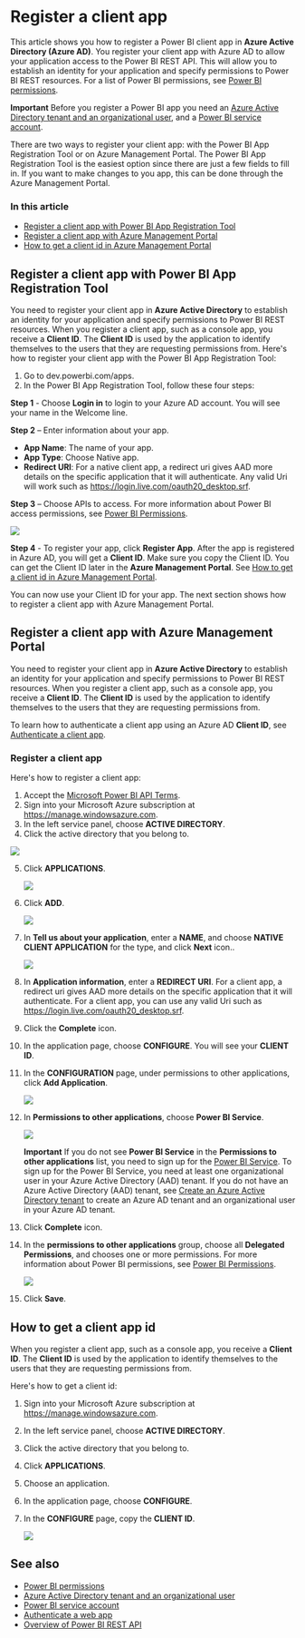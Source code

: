 ﻿<properties
   pageTitle="Register a client app"
   description="Register a client app"
   services="powerbi"
   documentationCenter=""
   authors="dvana"
   manager="mblythe"
   editor=""
   tags=""
   qualityFocus="no"
   qualityDate=""/>

<tags
   ms.service="powerbi"
   ms.devlang="NA"
   ms.topic="article"
   ms.tgt_pltfrm="NA"
   ms.workload="powerbi"
   ms.date="04/12/2016"
   ms.author="derrickv"/>

# Register a client app

This article shows you how to register a Power BI client app in **Azure Active Directory (Azure AD)**. You register your client app with Azure AD to allow your application access to the Power BI REST API. This will allow you to establish an identity for your application and specify permissions to Power BI REST resources. For a list of Power BI permissions, see [Power BI permissions](powerbi-developer-power-bi-permissions.md).

**Important** Before you register a Power BI app you need an [Azure Active Directory tenant and an organizational user](powerbi-developer-create-an-azure-active-directory-tenant.md), and a [Power BI service account](powerbi-developer-sign-up-for-power-bi-service.md).

There are two ways to register your client app: with the Power BI App Registration Tool or on Azure Management Portal. The Power BI App Registration Tool is the easiest option since there are just a few fields to fill in. If you want to make changes to you app, this can be done through the Azure Management Portal.

### In this article

- [Register a client app with Power BI App Registration Tool](#clientTool)
- [Register a client app with Azure Management Portal](#client)
- [How to get a client id in Azure Management Portal](#clientID)

<a name="clientTool"></a>
## Register a client app with Power BI App Registration Tool
You need to register your client app in **Azure Active Directory** to establish an identity for your application and specify permissions to Power BI REST resources. When you register a client app, such as a console app, you receive a **Client ID**.  The **Client ID** is used by the application to identify themselves to the users that they are requesting permissions from.
Here's how to register your client app with the Power BI App Registration Tool:

1.	Go to dev.powerbi.com/apps.
2.	In the Power BI App Registration Tool, follow these four steps:

**Step 1** - Choose **Login in** to login to your Azure AD account. You will see your name in the Welcome line.

**Step 2** – Enter information about your app.

  * **App Name**: The name of your app.
  * **App Type**: Choose Native app.
  * **Redirect URI**: For a native client app, a redirect uri gives AAD more details on the specific application that it will authenticate. Any valid Uri will work such as https://login.live.com/oauth20_desktop.srf.

**Step 3** – Choose APIs to access. For more information about Power BI access permissions, see [Power BI Permissions](powerbi-developer-power-bi-permissions.md).

![](media/powerbi-developer-register-a-client-app/register-app-tool-step-3.png)

**Step 4** - To register your app, click **Register App**. After the app is registered in Azure AD, you will get a **Client ID**. Make sure you copy the Client ID. You can get the Client ID later in the **Azure Management Portal**. See [How to get a client id in Azure Management Portal](#clientID).

You can now use your Client ID for your app. The next section shows how to register a client app with Azure Management Portal.

<a name="client"></a>
## Register a client app with Azure Management Portal
You need to register your client app in **Azure Active Directory** to establish an identity for your application and specify permissions to Power BI REST resources. When you register a client app, such as a console app, you receive a **Client ID**.  The **Client ID** is used by the application to identify themselves to the users that they are requesting permissions from.

To learn how to authenticate a client app using an Azure AD **Client ID**, see [Authenticate a client app](powerbi-developer-authenticate-a-client-app.md).

### Register a client app

Here's how to register a client app:
1. Accept the [Microsoft Power BI API Terms](https://powerbi.microsoft.com/api-terms).
2. Sign into your Microsoft Azure subscription at https://manage.windowsazure.com.
3. In the left service panel, choose **ACTIVE DIRECTORY**.
4. Click the active directory that you belong to.

  ![](media/powerbi-developer-register-a-client-app/register-app-ad.png)

5. Click **APPLICATIONS**.

    ![](media/powerbi-developer-register-a-client-app/register-app-applications.png)

6. Click **ADD**.

    ![](media/powerbi-developer-register-a-client-app/register-app-add.png)

7. In **Tell us about your application**, enter a **NAME**, and choose **NATIVE CLIENT APPLICATION** for the type, and click **Next** icon..

    ![](media/powerbi-developer-register-a-client-app/register-app-client-app.png)

8. In **Application information**, enter a **REDIRECT URI**. For a client app, a redirect uri gives AAD more details on the specific application that it will authenticate. For a client app, you can use any valid Uri such as https://login.live.com/oauth20_desktop.srf.

9.	Click the **Complete** icon.
10.	In the application page, choose **CONFIGURE**. You will see your **CLIENT ID**.
11.	In the **CONFIGURATION** page, under permissions to other applications, click **Add Application**.

    ![](media/powerbi-developer-register-a-client-app/register-app-add-application.png)

12. In **Permissions to other applications**, choose **Power BI Service**.

    ![](media/powerbi-developer-register-a-client-app/register-app-permissions-to-other-applications.png)

      **Important** If you do not see **Power BI Service** in the **Permissions to other applications** list, you need to sign up for the [Power BI Service](https://www.powerbi.com/). To sign up for the Power BI Service, you need at least one organizational user in your Azure Active Directory (AAD) tenant. If you do not have an Azure Active Directory (AAD) tenant, see [Create an Azure Active Directory tenant](powerbi-developer-create-an-azure-active-directory-tenant.md) to create an Azure AD tenant and an organizational user in your Azure AD tenant.

13. Click **Complete** icon.
14. In the **permissions to other applications** group, choose all **Delegated Permissions**, and chooses one or more permissions. For more information about Power BI permissions, see [Power BI Permissions](powerbi-developer-power-bi-permissions.md).

    ![](media/powerbi-developer-register-a-client-app/register-app-delegated-permissions.png)

15. Click **Save**.

<a name="clientID"></a>
## How to get a client app id
When you register a client app, such as a console app, you receive a **Client ID**.  The **Client ID** is used by the application to identify themselves to the users that they are requesting permissions from.

Here's how to get a client id:

1. Sign into your Microsoft Azure subscription at https://manage.windowsazure.com.
2. In the left service panel, choose **ACTIVE DIRECTORY**.
3. Click the active directory that you belong to.
4. Click **APPLICATIONS**.
5. Choose an application.
6. In the application page, choose **CONFIGURE**.
7. In the **CONFIGURE** page, copy the **CLIENT ID**.

    ![](media/powerbi-developer-register-a-client-app/register-app-clientid.png)

## See also
- [Power BI permissions](powerbi-developer-power-bi-permissions.md)
- [Azure Active Directory tenant and an organizational user](powerbi-developer-create-an-azure-active-directory-tenant.md)
- [Power BI service account](powerbi-developer-sign-up-for-power-bi-service.md)
- [Authenticate a web app](powerbi-developer-authenticate-a-web-app.md)
- [Overview of Power BI REST API](powerbi-developer-overview-of-power-bi-rest-api.md)
